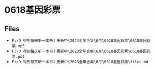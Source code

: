 # 0618基因彩票

## Files

- `F:/D 得到每天听一本书丨更新中\2023全年合集\6月\0618基因彩票\0618基因彩票.mp3`
- `F:/D 得到每天听一本书丨更新中\2023全年合集\6月\0618基因彩票\0618基因彩票.pdf`
- `F:/D 得到每天听一本书丨更新中\2023全年合集\6月\0618基因彩票\files.md`
